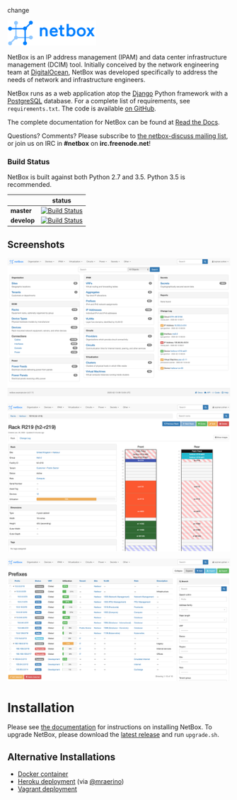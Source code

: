 change

![NetBox](docs/netbox_logo.png "NetBox logo")

NetBox is an IP address management (IPAM) and data center infrastructure management (DCIM) tool. Initially conceived by the network engineering team at [DigitalOcean](https://www.digitalocean.com/), NetBox was developed specifically to address the needs of network and infrastructure engineers.

NetBox runs as a web application atop the [Django](https://www.djangoproject.com/) Python framework with a [PostgreSQL](http://www.postgresql.org/) database. For a complete list of requirements, see `requirements.txt`. The code is available [on GitHub](https://github.com/digitalocean/netbox).

The complete documentation for NetBox can be found at [Read the Docs](http://netbox.readthedocs.io/en/stable/).

Questions? Comments? Please subscribe to [the netbox-discuss mailing list](https://groups.google.com/forum/#!forum/netbox-discuss), or join us on IRC in **#netbox** on **irc.freenode.net**!

### Build Status

NetBox is built against both Python 2.7 and 3.5.  Python 3.5 is recommended.

|             | status |
|-------------|------------|
| **master** | [![Build Status](https://travis-ci.org/digitalocean/netbox.svg?branch=master)](https://travis-ci.org/digitalocean/netbox) |
| **develop** | [![Build Status](https://travis-ci.org/digitalocean/netbox.svg?branch=develop)](https://travis-ci.org/digitalocean/netbox) |

## Screenshots

![Screenshot of main page](docs/media/screenshot1.png "Main page")

![Screenshot of rack elevation](docs/media/screenshot2.png "Rack elevation")

![Screenshot of prefix hierarchy](docs/media/screenshot3.png "Prefix hierarchy")

# Installation

Please see [the documentation](http://netbox.readthedocs.io/en/stable/) for instructions on installing NetBox. To upgrade NetBox, please download the [latest release](https://github.com/digitalocean/netbox/releases) and run `upgrade.sh`.

## Alternative Installations

* [Docker container](https://github.com/digitalocean/netbox-docker)
* [Heroku deployment](https://heroku.com/deploy?template=https://github.com/BILDQUADRAT/netbox/tree/heroku) (via [@mraerino](https://github.com/BILDQUADRAT/netbox/tree/heroku))
* [Vagrant deployment](https://github.com/ryanmerolle/netbox-vagrant)
